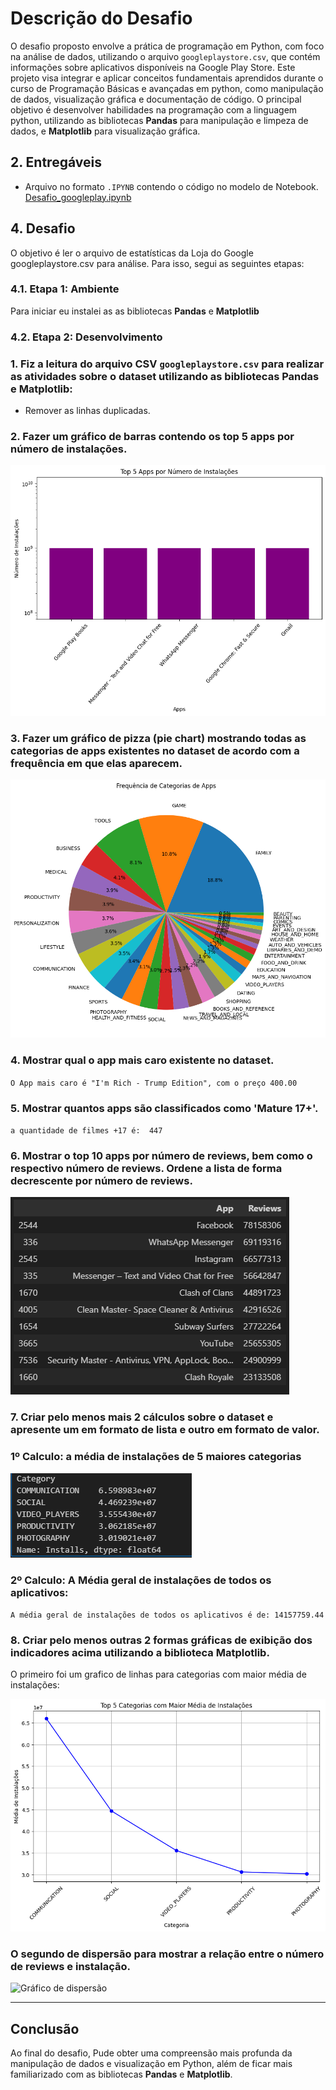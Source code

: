 # Descrição do Desafio

O desafio proposto envolve a prática de programação em Python, com foco na análise de dados, utilizando o arquivo `googleplaystore.csv`, que contém informações sobre aplicativos disponíveis na Google Play Store. Este projeto visa integrar e aplicar conceitos fundamentais aprendidos durante o curso de Programação Básicas e avançadas em python, como manipulação de dados, visualização gráfica e documentação de código.
O principal objetivo é desenvolver habilidades na programação com a linguagem python, utilizando as bibliotecas **Pandas** para manipulação e limpeza de dados, e **Matplotlib** para visualização gráfica. 


## 2. Entregáveis

- Arquivo no formato `.IPYNB` contendo o código no modelo de Notebook.
[Desafio_googleplay.ipynb](../desafio/desafio_google_play_Store/desafio_googleplay.ipynb)
  
  

## 4. Desafio

O objetivo é ler o arquivo de estatísticas da Loja do Google googleplaystore.csv para análise. Para isso, segui as seguintes etapas:

### 4.1. Etapa 1: Ambiente

Para iniciar eu instalei as as bibliotecas **Pandas** e **Matplotlib** 

### 4.2. Etapa 2: Desenvolvimento

### 1. Fiz a leitura do arquivo CSV `googleplaystore.csv` para realizar as atividades sobre o dataset utilizando as bibliotecas **Pandas** e **Matplotlib**:
   - Remover as linhas duplicadas.
   
### 2. Fazer um gráfico de barras contendo os **top 5 apps** por número de instalações.

![Gráfico de barras](../evidencias/grafico_de_barras.png)

### 3. Fazer um gráfico de pizza (pie chart) mostrando todas as categorias de apps existentes no dataset de acordo com a frequência em que elas aparecem.

![Gráfico de pizza](../evidencias/grafico_pizza.png)

### 4. Mostrar qual o app mais caro existente no dataset.
`O App mais caro é "I'm Rich - Trump Edition", com o preço 400.00`

### 5. Mostrar quantos apps são classificados como **'Mature 17+'**.
`a quantidade de filmes +17 é:  447`

### 6. Mostrar o **top 10 apps** por número de reviews, bem como o respectivo número de reviews. Ordene a lista de forma decrescente por número de reviews.

![10 apps com maior numeros de reviews](../evidencias/views_10.png)

### 7. Criar pelo menos mais 2 cálculos sobre o dataset e apresente um em formato de lista e outro em formato de valor.

### 1º Calculo:  a média de instalações de 5 maiores categorias

![5 maiores categorias](../evidencias/5_categorias.png)

### 2º Calculo: A Média geral de instalações de todos os aplicativos:

`A média geral de instalações de todos os aplicativos é de: 14157759.44`

### 8. Criar pelo menos outras 2 formas gráficas de exibição dos indicadores acima utilizando a biblioteca **Matplotlib**. 
O primeiro foi um grafico de linhas para categorias com maior média de instalações:

![Gráfico de linhas](../evidencias/grafico_de_linhas.png)

### O segundo de dispersão  para mostrar a relação entre  o número de reviews e instalação.

![Gráfico de dispersão](../evidencias/grafico_de_dispersão.png)

---

## Conclusão

Ao final do desafio, Pude obter uma compreensão mais profunda da manipulação de dados e visualização em Python, além de ficar mais familiarizado com as bibliotecas **Pandas** e **Matplotlib**.

